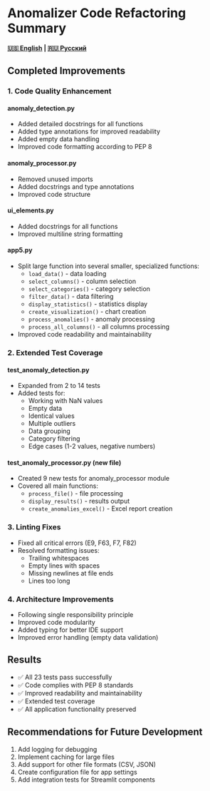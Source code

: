 # Anomalizer Code Refactoring Summary

**[🇺🇸 English](REFACTORING_SUMMARY.en.md) | [🇷🇺 Русский](REFACTORING_SUMMARY.md)**

## Completed Improvements

### 1. Code Quality Enhancement

#### anomaly_detection.py
- Added detailed docstrings for all functions
- Added type annotations for improved readability
- Added empty data handling
- Improved code formatting according to PEP 8

#### anomaly_processor.py
- Removed unused imports
- Added docstrings and type annotations
- Improved code structure

#### ui_elements.py
- Added docstrings for all functions
- Improved multiline string formatting

#### app5.py
- Split large function into several smaller, specialized functions:
  - `load_data()` - data loading
  - `select_columns()` - column selection
  - `select_categories()` - category selection
  - `filter_data()` - data filtering
  - `display_statistics()` - statistics display
  - `create_visualization()` - chart creation
  - `process_anomalies()` - anomaly processing
  - `process_all_columns()` - all columns processing
- Improved code readability and maintainability

### 2. Extended Test Coverage

#### test_anomaly_detection.py
- Expanded from 2 to 14 tests
- Added tests for:
  - Working with NaN values
  - Empty data
  - Identical values
  - Multiple outliers
  - Data grouping
  - Category filtering
  - Edge cases (1-2 values, negative numbers)

#### test_anomaly_processor.py (new file)
- Created 9 new tests for anomaly_processor module
- Covered all main functions:
  - `process_file()` - file processing
  - `display_results()` - results output
  - `create_anomalies_excel()` - Excel report creation

### 3. Linting Fixes

- Fixed all critical errors (E9, F63, F7, F82)
- Resolved formatting issues:
  - Trailing whitespaces
  - Empty lines with spaces
  - Missing newlines at file ends
  - Lines too long

### 4. Architecture Improvements

- Following single responsibility principle
- Improved code modularity
- Added typing for better IDE support
- Improved error handling (empty data validation)

## Results

- ✅ All 23 tests pass successfully
- ✅ Code complies with PEP 8 standards
- ✅ Improved readability and maintainability
- ✅ Extended test coverage
- ✅ All application functionality preserved

## Recommendations for Future Development

1. Add logging for debugging
2. Implement caching for large files
3. Add support for other file formats (CSV, JSON)
4. Create configuration file for app settings
5. Add integration tests for Streamlit components